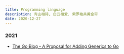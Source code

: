 ```yaml
---
title: Programming language
description: 青山相待, 白云相爱, 紫罗袍共黄金带
date: 2020-12-27
---
```


### 2021

* [The Go Blog - A Proposal for Adding Generics to Go](https://blog.golang.org/generics-proposal)
